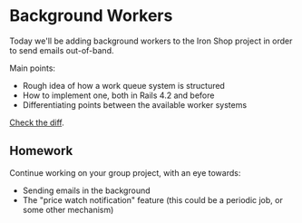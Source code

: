 # Background Workers

Today we'll be adding background workers to the Iron Shop project in order to send emails out-of-band.

Main points:

* Rough idea of how a work queue system is structured
* How to implement one, both in Rails 4.2 and before
* Differentiating points between the available worker systems

[Check the diff](https://github.com/theironyard-rails-atl/iron-shop/compare/1413e6878d51f6564491143f5547d6d02ee9a11a...25ff04767739cf767f96db7af2f4f7113ad3b43f).

## Homework

Continue working on your group project, with an eye towards:

* Sending emails in the background
* The "price watch notification" feature (this could be a periodic job, or some other mechanism)

